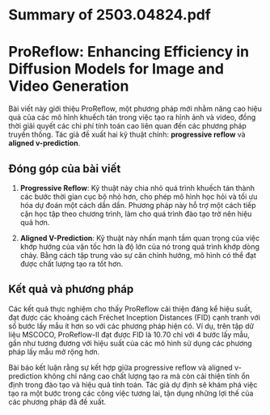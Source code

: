 # Summary of 2503.04824.pdf

# ProReflow: Enhancing Efficiency in Diffusion Models for Image and Video Generation

Bài viết này giới thiệu ProReflow, một phương pháp mới nhằm nâng cao hiệu quả của các mô hình khuếch tán trong việc tạo ra hình ảnh và video, đồng thời giải quyết các chi phí tính toán cao liên quan đến các phương pháp truyền thống. Tác giả đề xuất hai kỹ thuật chính: **progressive reflow** và **aligned v-prediction**.

## Đóng góp của bài viết

1. **Progressive Reflow**: Kỹ thuật này chia nhỏ quá trình khuếch tán thành các bước thời gian cục bộ nhỏ hơn, cho phép mô hình học hỏi và tối ưu hóa dự đoán một cách dần dần. Phương pháp này hỗ trợ một cách tiếp cận học tập theo chương trình, làm cho quá trình đào tạo trở nên hiệu quả hơn.

2. **Aligned V-Prediction**: Kỹ thuật này nhấn mạnh tầm quan trọng của việc khớp hướng của vận tốc hơn là độ lớn của nó trong quá trình khớp dòng chảy. Bằng cách tập trung vào sự căn chỉnh hướng, mô hình có thể đạt được chất lượng tạo ra tốt hơn.

## Kết quả và phương pháp

Các kết quả thực nghiệm cho thấy ProReflow cải thiện đáng kể hiệu suất, đạt được các khoảng cách Fréchet Inception Distances (FID) cạnh tranh với số bước lấy mẫu ít hơn so với các phương pháp hiện có. Ví dụ, trên tập dữ liệu MSCOCO, ProReflow-II đạt được FID là 10.70 chỉ với 4 bước lấy mẫu, gần như tương đương với hiệu suất của các mô hình sử dụng các phương pháp lấy mẫu mở rộng hơn.

Bài báo kết luận rằng sự kết hợp giữa progressive reflow và aligned v-prediction không chỉ nâng cao chất lượng tạo ra mà còn cải thiện tính ổn định trong đào tạo và hiệu quả tính toán. Tác giả dự định sẽ khám phá việc tạo ra một bước trong các công việc tương lai, tận dụng những lợi thế của các phương pháp đã đề xuất.
